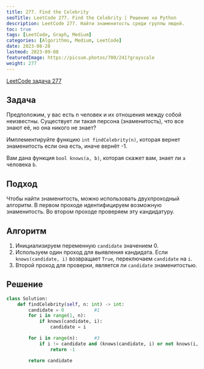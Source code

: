 ```yaml
---
title: 277. Find the Celebrity
seoTitle: LeetCode 277. Find the Celebrity | Решение на Python
description: LeetCode 277. Найти знаменитость среди группы людей.
toc: true
tags: [LeetCode, Graph, Medium]
categories: [Algorithms, Medium, LeetCode]
date: 2023-08-28
lastmod: 2023-09-08
featuredImage: https://picsum.photos/700/241?grayscale
weight: 277
---
```


[LeetCode задача 277](https://leetcode.com/problems/find-the-celebrity/)

## Задача

Предположим, у вас есть n человек и их отношения между собой неизвестны. Существует ли такая персона (знаменитость), что все знают её, но она никого не знает?

Имплементируйте функцию `int findCelebrity(n)`, которая вернет знаменитость если она есть, иначе вернёт -1.

Вам дана функция `bool knows(a, b)`, которая скажет вам, знает ли `a` человека `b`.

## Подход

Чтобы найти знаменитость, можно использовать двухпроходный алгоритм. В первом проходе идентифицируем возможную знаменитость. Во втором проходе проверяем эту кандидатуру.

## Алгоритм

1. Инициализируем переменную `candidate` значением 0.
2. Используем один проход для выявления кандидата. Если `knows(candidate, i)` возвращает `True`, переключаем `candidate` на `i`.
3. Второй проход для проверки, является ли `candidate` знаменитостью.

## Решение

```python
class Solution:
    def findCelebrity(self, n: int) -> int:
        candidate = 0           #1
        for i in range(1, n):
            if knows(candidate, i):
                candidate = i

        for i in range(n):      #3
            if i != candidate and (knows(candidate, i) or not knows(i, candidate)):
                return -1

        return candidate
```
